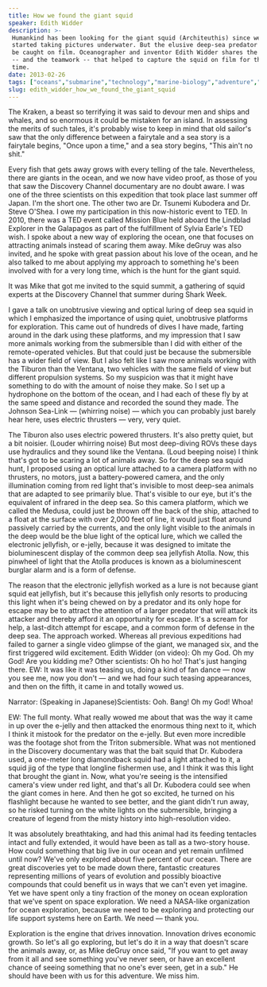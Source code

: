 ```yaml
---
title: How we found the giant squid
speaker: Edith Widder
description: >-
 Humankind has been looking for the giant squid (Architeuthis) since we first
 started taking pictures underwater. But the elusive deep-sea predator could never
 be caught on film. Oceanographer and inventor Edith Widder shares the key insight
 -- and the teamwork -- that helped to capture the squid on film for the first
 time.
date: 2013-02-26
tags: ["oceans","submarine","technology","marine-biology","adventure","science"]
slug: edith_widder_how_we_found_the_giant_squid
---
```


The Kraken, a beast so terrifying it was said to devour men and ships and whales, and so
enormous it could be mistaken for an island. In assessing the merits of such tales, it's
probably wise to keep in mind that old sailor's saw that the only difference between a
fairytale and a sea story is a fairytale begins, "Once upon a time," and a sea story
begins, "This ain't no shit." 

Every fish that gets away grows with every telling of the tale. Nevertheless, there are
giants in the ocean, and we now have video proof, as those of you that saw the Discovery
Channel documentary are no doubt aware. I was one of the three scientists on this
expedition that took place last summer off Japan. I'm the short one. The other two are Dr.
Tsunemi Kubodera and Dr. Steve O'Shea. I owe my participation in this now-historic event to
TED. In 2010, there was a TED event called Mission Blue held aboard the Lindblad Explorer
in the Galapagos as part of the fulfillment of Sylvia Earle's TED wish. I spoke about a
new way of exploring the ocean, one that focuses on attracting animals instead of scaring
them away. Mike deGruy was also invited, and he spoke with great passion about his love of
the ocean, and he also talked to me about applying my approach to something he's been
involved with for a very long time, which is the hunt for the giant squid.

It was Mike that got me invited to the squid summit, a gathering of squid experts at the
Discovery Channel that summer during Shark Week. 

I gave a talk on unobtrusive viewing and optical luring of deep sea squid in which I
emphasized the importance of using quiet, unobtrusive platforms for exploration. This came
out of hundreds of dives I have made, farting around in the dark using these platforms,
and my impression that I saw more animals working from the submersible than I did with
either of the remote-operated vehicles. But that could just be because the submersible has
a wider field of view. But I also felt like I saw more animals working with the Tiburon
than the Ventana, two vehicles with the same field of view but different propulsion
systems. So my suspicion was that it might have something to do with the amount of noise
they make. So I set up a hydrophone on the bottom of the ocean, and I had each of these
fly by at the same speed and distance and recorded the sound they made. The Johnson
Sea-Link — (whirring noise) — which you can probably just barely hear here, uses electric
thrusters — very, very quiet.

The Tiburon also uses electric powered thrusters. It's also pretty quiet, but a bit
noisier. (Louder whirring noise) But most deep-diving ROVs these days use hydraulics and
they sound like the Ventana. (Loud beeping noise) I think that's got to be scaring a lot
of animals away. So for the deep sea squid hunt, I proposed using an optical lure attached
to a camera platform with no thrusters, no motors, just a battery-powered camera, and the
only illumination coming from red light that's invisible to most deep-sea animals that are
adapted to see primarily blue. That's visible to our eye, but it's the equivalent of
infrared in the deep sea. So this camera platform, which we called the Medusa, could just
be thrown off the back of the ship, attached to a float at the surface with over 2,000
feet of line, it would just float around passively carried by the currents, and the only
light visible to the animals in the deep would be the blue light of the optical lure,
which we called the electronic jellyfish, or e-jelly, because it was designed to imitate
the bioluminescent display of the common deep sea jellyfish Atolla. Now, this pinwheel of
light that the Atolla produces is known as a bioluminescent burglar alarm and is a form of
defense.

The reason that the electronic jellyfish worked as a lure is not because giant squid eat
jellyfish, but it's because this jellyfish only resorts to producing this light when it's
being chewed on by a predator and its only hope for escape may be to attract the attention
of a larger predator that will attack its attacker and thereby afford it an opportunity
for escape. It's a scream for help, a last-ditch attempt for escape, and a common form of
defense in the deep sea. The approach worked. Whereas all previous expeditions had failed
to garner a single video glimpse of the giant, we managed six, and the first triggered
wild excitement. Edith Widder (on video): Oh my God. Oh my God! Are you kidding me? Other
scientists: Oh ho ho! That's just hanging there. EW: It was like it was teasing us, doing a
kind of fan dance — now you see me, now you don't — and we had four such teasing
appearances, and then on the fifth, it came in and totally wowed us.

Narrator: (Speaking in Japanese)Scientists: Ooh. Bang! Oh my God! Whoa!

EW: The full monty. What really wowed me about that was the way it came in up over the
e-jelly and then attacked the enormous thing next to it, which I think it mistook for the
predator on the e-jelly. But even more incredible was the footage shot from the Triton
submersible. What was not mentioned in the Discovery documentary was that the bait squid
that Dr. Kubodera used, a one-meter long diamondback squid had a light attached to it, a
squid jig of the type that longline fishermen use, and I think it was this light that
brought the giant in. Now, what you're seeing is the intensified camera's view under red
light, and that's all Dr. Kubodera could see when the giant comes in here. And then he got
so excited, he turned on his flashlight because he wanted to see better, and the giant
didn't run away, so he risked turning on the white lights on the submersible, bringing a
creature of legend from the misty history into high-resolution video.

It was absolutely breathtaking, and had this animal had its feeding tentacles intact and
fully extended, it would have been as tall as a two-story house. How could something that
big live in our ocean and yet remain unfilmed until now? We've only explored about five
percent of our ocean. There are great discoveries yet to be made down there, fantastic
creatures representing millions of years of evolution and possibly bioactive compounds
that could benefit us in ways that we can't even yet imagine. Yet we have spent only a
tiny fraction of the money on ocean exploration that we've spent on space exploration. We
need a NASA-like organization for ocean exploration, because we need to be exploring and
protecting our life support systems here on Earth. We need — thank you.

Exploration is the engine that drives innovation. Innovation drives economic growth. So
let's all go exploring, but let's do it in a way that doesn't scare the animals away, or,
as Mike deGruy once said, "If you want to get away from it all and see something you've
never seen, or have an excellent chance of seeing something that no one's ever seen, get
in a sub." He should have been with us for this adventure. We miss him.

<!--
ad_duration=3.33
event="TED2013"
external_start_time=0
intro_duration=11.82
is_subtitle_required="False"
is_talk_featured="True"
language="en"
language_swap="False"
native_language="en"
number_of_related_talks=6
number_of_speakers=1
number_of_subtitled_videos=30
number_of_tags=6
number_of_talk_download_languages=30
number_of_talk_more_resources=0
number_of_talk_recommendations=0
number_of_talks_take_actions=0
post_ad_duration=0.83
published_timestamp="2013-03-05 15:56:42"
recording_date="2013-02-26"
speaker_description="Marine biologist"
speaker_is_published=1
speaker_name="Edith Widder"
talk_name="How we found the giant squid"
talks_tags=["oceans","submarine","technology","marine-biology","adventure","science"]
url_audio="https://download.ted.com/talks/EdithWidder_2013.mp3?apikey=acme-roadrunner"
url_photo_speaker="https://pe.tedcdn.com/images/ted/164500_254x191.jpg"
url_photo_talk="https://pe.tedcdn.com/images/ted/2d4398c107f807b406d168c13d607a07492662cd_2880x1620.jpg"
url_webpage="https://www.ted.com/talks/edith_widder_how_we_found_the_giant_squid"
video_type_name="TED Stage Talk"
-->
